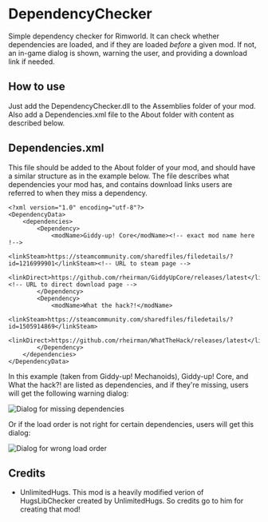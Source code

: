 # DependencyChecker

Simple dependency checker for Rimworld. It can check whether dependencies are loaded, and if they are loaded *before* a given mod. If not, an in-game dialog is shown, warning the user, and providing a download link if needed. 

## How to use

Just add the DependencyChecker.dll to the Assemblies folder of your mod. Also add a Dependencies.xml file to the About folder with content as described below. 

## Dependencies.xml 

This file should be added to the About folder of your mod, and should have a similar structure as in the example below. The file describes what dependencies your mod has, and contains download links users are referred to when they miss a dependency.  
```
<?xml version="1.0" encoding="utf-8"?>
<DependencyData>
	<dependencies>
		<Dependency>
			<modName>Giddy-up! Core</modName><!-- exact mod name here !--> 
			<linkSteam>https://steamcommunity.com/sharedfiles/filedetails/?id=1216999901</linkSteam><!-- URL to steam page --> 
			<linkDirect>https://github.com/rheirman/GiddyUpCore/releases/latest</linkDirect><!-- URL to direct download page --> 
		</Dependency>
		<Dependency>
			<modName>What the hack?!</modName>
			<linkSteam>https://steamcommunity.com/sharedfiles/filedetails/?id=1505914869</linkSteam>
			<linkDirect>https://github.com/rheirman/WhatTheHack/releases/latest</linkDirect>
		</Dependency>
	</dependencies>
</DependencyData>
```
In this example (taken from Giddy-up! Mechanoids), Giddy-up! Core, and What the hack?! are listed as dependencies, and if they're missing, users will get the following warning dialog: 

![Dialog for missing dependencies](https://i.imgur.com/cPjryLW.png)

Or if the load order is not right for certain dependencies, users will get this dialog: 

![Dialog for wrong load order](https://i.imgur.com/O2cNi5O.png)

## Credits

- UnlimitedHugs. This mod is a heavily modified verion of HugsLibChecker created by UnlimitedHugs. So credits go to him for creating that mod!

